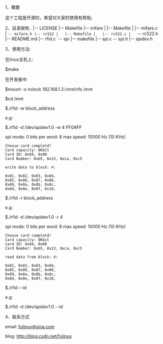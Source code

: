
1、概要

这个工程是开源的，希望对大家的使用有帮助;

2、目录架构
.
|-- LICENSE
|-- Makefile
|-- mifare
|   |-- Makefile
|   |-- mifare.c
|   `-- mifare.h
|-- rc522
|   |-- Makefile
|   |-- rc522.c
|   `-- rc522.h
|-- README.md
|-- rfid.c
`-- spi
    |-- makefile
        |-- spi.c
         -- spi.h
        |-- spidev.h

3、使用方法:

在linux主机上:

$make

在开发板中:

$mount -o nolock 192.168.1.2:/mnt/nfs /mnt

$cd /mnt

                                    
$./rfid -w block_address

e.g:

$./rfid -d /dev/spidev1.0 -w 4 FF0AFF

spi mode: 0
bits per word: 8
max speed: 10000 Hz (10 KHz)
                                         


    Choose card completd!
    Card capacity: 8Kbit
    Card ID: 0x04, 0x00
    Card Number: 0xb5, 0x13, 0xca, 0xc5

    write data to block: 4:              

    0x01, 0x02, 0x03, 0x04, 
    0x05, 0x06, 0x07, 0x08, 
    0x09, 0x0a, 0x0b, 0x0c, 
    0x0d, 0x0e, 0x0f, 0x10, 

$./rfid -r block_address

e.g:

$./rfid -d /dev/spidev1.0 -r 4

spi mode: 0
bits per word: 8
max speed: 10000 Hz (10 KHz)
                                         

    Choose card completd!
    Card capacity: 8Kbit
    Card ID: 0x04, 0x00
    Card Number: 0xb5, 0x13, 0xca, 0xc5

    read data from block: 4:             

    0x01, 0x02, 0x03, 0x04, 
    0x05, 0x06, 0x07, 0x08, 
    0x09, 0x0a, 0x0b, 0x0c, 
    0x0d, 0x0e, 0x0f, 0x10, 

$./rfid --id

e.g:

$./rfid -d /dev/spidev1.0 --id

4、联系方式

email: fulinux@sina.com

blog: http://blog.csdn.net/fulinus
